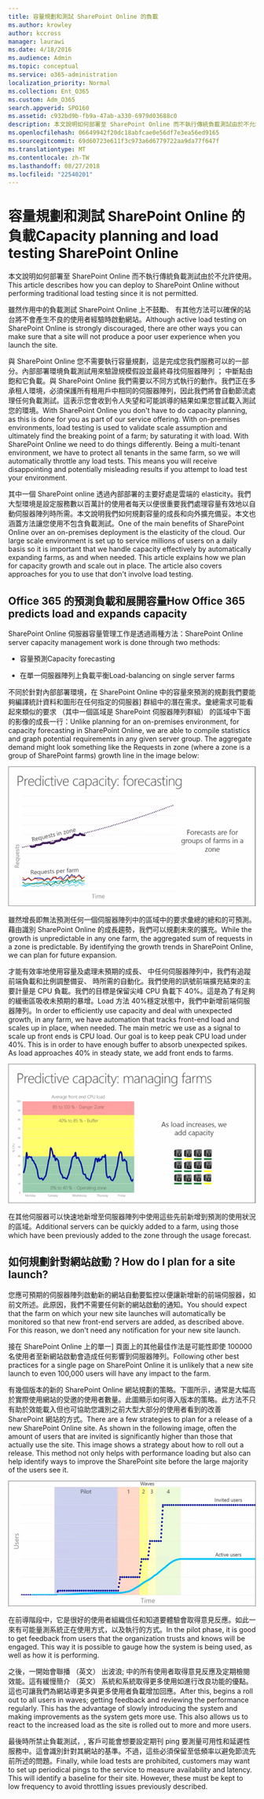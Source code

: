 ```yaml
---
title: 容量規劃和測試 SharePoint Online 的負載
ms.author: krowley
author: kccross
manager: laurawi
ms.date: 4/18/2016
ms.audience: Admin
ms.topic: conceptual
ms.service: o365-administration
localization_priority: Normal
ms.collection: Ent_O365
ms.custom: Adm_O365
search.appverid: SPO160
ms.assetid: c932bd9b-fb9a-47ab-a330-6979d03688c0
description: 本文說明如何部署至 SharePoint Online 而不執行傳統負載測試由於不允許使用。
ms.openlocfilehash: 06649942f20dc18abfcae0e56df7e3ea56ed9165
ms.sourcegitcommit: 69d60723e611f3c973a6d6779722aa9da77f647f
ms.translationtype: MT
ms.contentlocale: zh-TW
ms.lasthandoff: 08/27/2018
ms.locfileid: "22540201"
---
```

# <a name="capacity-planning-and-load-testing-sharepoint-online"></a><span data-ttu-id="8d1b8-103">容量規劃和測試 SharePoint Online 的負載</span><span class="sxs-lookup"><span data-stu-id="8d1b8-103">Capacity planning and load testing SharePoint Online</span></span>

<span data-ttu-id="8d1b8-104">本文說明如何部署至 SharePoint Online 而不執行傳統負載測試由於不允許使用。</span><span class="sxs-lookup"><span data-stu-id="8d1b8-104">This article describes how you can deploy to SharePoint Online without performing traditional load testing since it is not permitted.</span></span>
  
<span data-ttu-id="8d1b8-105">雖然作用中的負載測試 SharePoint Online 上不鼓勵、 有其他方法可以確保的站台將不會產生不良的使用者經驗時啟動網站。</span><span class="sxs-lookup"><span data-stu-id="8d1b8-105">Although active load testing on SharePoint Online is strongly discouraged, there are other ways you can make sure that a site will not produce a poor user experience when you launch the site.</span></span> 
  
<span data-ttu-id="8d1b8-p101">與 SharePoint Online 您不需要執行容量規劃，這是完成您我們服務可以的一部分。內部部署環境負載測試用來驗證規模假設並最終尋找伺服器陣列 ； 中斷點由飽和它負載。與 SharePoint Online 我們需要以不同方式執行的動作。我們正在多承租人環境，必須保護所有租用戶中相同的伺服器陣列，因此我們將會自動節流處理任何負載測試。這表示您會收到令人失望和可能誤導的結果如果您嘗試載入測試您的環境。</span><span class="sxs-lookup"><span data-stu-id="8d1b8-p101">With SharePoint Online you don't have to do capacity planning, as this is done for you as part of our service offering. With on-premises environments, load testing is used to validate scale assumption and ultimately find the breaking point of a farm; by saturating it with load. With SharePoint Online we need to do things differently. Being a multi-tenant environment, we have to protect all tenants in the same farm, so we will automatically throttle any load tests. This means you will receive disappointing and potentially misleading results if you attempt to load test your environment.</span></span>
  
<span data-ttu-id="8d1b8-p102">其中一個 SharePoint online 透過內部部署的主要好處是雲端的 elasticity。我們大型環境是設定服務數以百萬計的使用者每天以便很重要我們處理容量有效地以自動伺服器陣列時所需。本文說明我們如何規劃容量的成長和向外擴充備妥。本文也涵蓋方法讓您使用不包含負載測試。</span><span class="sxs-lookup"><span data-stu-id="8d1b8-p102">One of the main benefits of SharePoint Online over an on-premises deployment is the elasticity of the cloud. Our large scale environment is set up to service millions of users on a daily basis so it is important that we handle capacity effectively by automatically expanding farms, as and when needed. This article explains how we plan for capacity growth and scale out in place. The article also covers approaches for you to use that don't involve load testing.</span></span>
  
## <a name="how-office-365-predicts-load-and-expands-capacity"></a><span data-ttu-id="8d1b8-115">Office 365 的預測負載和展開容量</span><span class="sxs-lookup"><span data-stu-id="8d1b8-115">How Office 365 predicts load and expands capacity</span></span>

<span data-ttu-id="8d1b8-116">SharePoint Online 伺服器容量管理工作是透過兩種方法：</span><span class="sxs-lookup"><span data-stu-id="8d1b8-116">SharePoint Online server capacity management work is done through two methods:</span></span>
  
- <span data-ttu-id="8d1b8-117">容量預測</span><span class="sxs-lookup"><span data-stu-id="8d1b8-117">Capacity forecasting</span></span>
    
- <span data-ttu-id="8d1b8-118">在單一伺服器陣列上負載平衡</span><span class="sxs-lookup"><span data-stu-id="8d1b8-118">Load-balancing on single server farms</span></span>
    
<span data-ttu-id="8d1b8-p103">不同於針對內部部署環境，在 SharePoint Online 中的容量來預測的規劃我們要能夠編譯統計資料和圖形在任何指定的伺服器] 群組中的潛在需求。彙總需求可能看起來類似的要求 （其中一個區域是 SharePoint 伺服器陣列群組） 的區域中下面的影像的成長一行：</span><span class="sxs-lookup"><span data-stu-id="8d1b8-p103">Unlike planning for an on-premises environment, for capacity forecasting in SharePoint Online, we are able to compile statistics and graph potential requirements in any given server group. The aggregate demand might look something like the Requests in zone (where a zone is a group of SharePoint farms) growth line in the image below:</span></span>
  
![顯示預測容量的圖表：預測](media/ca800cb6-cc59-451f-98bd-55e035489af3.png)
  
<span data-ttu-id="8d1b8-p104">雖然增長即無法預測任何一個伺服器陣列中的區域中的要求彙總的總和的可預測。藉由識別 SharePoint Online 的成長趨勢，我們可以規劃未來的擴充。</span><span class="sxs-lookup"><span data-stu-id="8d1b8-p104">While the growth is unpredictable in any one farm, the aggregated sum of requests in a zone is predictable. By identifying the growth trends in SharePoint Online, we can plan for future expansion.</span></span>
  
<span data-ttu-id="8d1b8-p105">才能有效率地使用容量及處理未預期的成長、 中任何伺服器陣列中，我們有追蹤前端負載和比例調整備妥、 時所需的自動化。我們使用的訊號前端擴充結束的主要計量是 CPU 負載。我們的目標是保留尖峰 CPU 負載下 40%。這是為了有足夠的緩衝區吸收未預期的暴增。Load 方法 40%穩定狀態中，我們中新增前端伺服器陣列。</span><span class="sxs-lookup"><span data-stu-id="8d1b8-p105">In order to efficiently use capacity and deal with unexpected growth, in any farm, we have automation that tracks front-end load and scales up in place, when needed. The main metric we use as a signal to scale up front ends is CPU load. Our goal is to keep peak CPU load under 40%. This is in order to have enough buffer to absorb unexpected spikes. As load approaches 40% in steady state, we add front ends to farms.</span></span>
  
![顯示預測容量的圖表：管理伺服器陣列](media/6b2a8c63-24c1-4504-b7a3-3d3b3be2583a.png)
  
<span data-ttu-id="8d1b8-130">在其他伺服器可以快速地新增至伺服器陣列中使用這些先前新增到預測的使用狀況的區域。</span><span class="sxs-lookup"><span data-stu-id="8d1b8-130">Additional servers can be quickly added to a farm, using those which have been previously added to the zone through the usage forecast.</span></span> 
  
## <a name="how-do-i-plan-for-a-site-launch"></a><span data-ttu-id="8d1b8-131">如何規劃針對網站啟動？</span><span class="sxs-lookup"><span data-stu-id="8d1b8-131">How do I plan for a site launch?</span></span>

<span data-ttu-id="8d1b8-p106">您應可預期的伺服器陣列啟動新的網站自動要監控以便讓新增新的前端伺服器，如前文所述。此原因，我們不需要任何新的網站啟動的通知。</span><span class="sxs-lookup"><span data-stu-id="8d1b8-p106">You should expect that the farm on which your new site launches will automatically be monitored so that new front-end servers are added, as described above. For this reason, we don't need any notification for your new site launch.</span></span>
  
<span data-ttu-id="8d1b8-134">接在 SharePoint Online 上的單一] 頁面上的其他最佳作法是可能性即使 100000 名使用者至新網站啟動會造成任何影響到伺服器陣列。</span><span class="sxs-lookup"><span data-stu-id="8d1b8-134">Following other best practices for a single page on SharePoint Online it is unlikely that a new site launch to even 100,000 users will have any impact to the farm.</span></span>
  
<span data-ttu-id="8d1b8-p107">有幾個版本的新的 SharePoint Online 網站規劃的策略。下圖所示，通常是大幅高於實際使用網站的受邀的使用者數量。此圖顯示如何導入版本的策略。此方法不只有助於效能載入但也可協助您識別之前大型大部分的使用者看到的改善 SharePoint 網站的方式。</span><span class="sxs-lookup"><span data-stu-id="8d1b8-p107">There are a few strategies to plan for a release of a new SharePoint Online site. As shown in the following image, often the amount of users that are invited is significantly higher than those that actually use the site. This image shows a strategy about how to roll out a release. This method not only helps with performance loading but also can help identify ways to improve the SharePoint site before the large majority of the users see it.</span></span>
  
![顯示受邀和作用中使用者的圖形](media/0bc14a20-9420-4986-b9b9-fbcd2c6e0fb9.png)
  
<span data-ttu-id="8d1b8-p108">在前導階段中，它是很好的使用者組織信任和知道要體驗會取得意見反應。如此一來有可能量測系統正在使用方式，以及執行的方式。</span><span class="sxs-lookup"><span data-stu-id="8d1b8-p108">In the pilot phase, it is good to get feedback from users that the organization trusts and knows will be engaged. This way it is possible to gauge how the system is being used, as well as how it is performing.</span></span>
  
<span data-ttu-id="8d1b8-p109">之後，一開始會聯播 （英文） 出波浪; 中的所有使用者取得意見反應及定期檢閱效能。這有緩慢簡介 （英文） 系統和系統取得更多使用如進行改良功能的優點。這也可讓我們為網站導更多與更多使用者負載增加回應。</span><span class="sxs-lookup"><span data-stu-id="8d1b8-p109">After this, begins a roll out to all users in waves; getting feedback and reviewing the performance regularly. This has the advantage of slowly introducing the system and making improvements as the system gets more use. This also allows us to react to the increased load as the site is rolled out to more and more users.</span></span>
  
<span data-ttu-id="8d1b8-p110">最後時所禁止負載測試，, 客戶可能會想要設定期刊 ping 要測量可用性和延遲性服務中。這會識別針對其網站的基準。不過，這些必須保留至低頻率以避免節流先前所述的問題。</span><span class="sxs-lookup"><span data-stu-id="8d1b8-p110">Finally, while load tests are prohibited, customers may want to set up periodical pings to the service to measure availability and latency. This will identify a baseline for their site. However, these must be kept to low frequency to avoid throttling issues previously described.</span></span>
  

